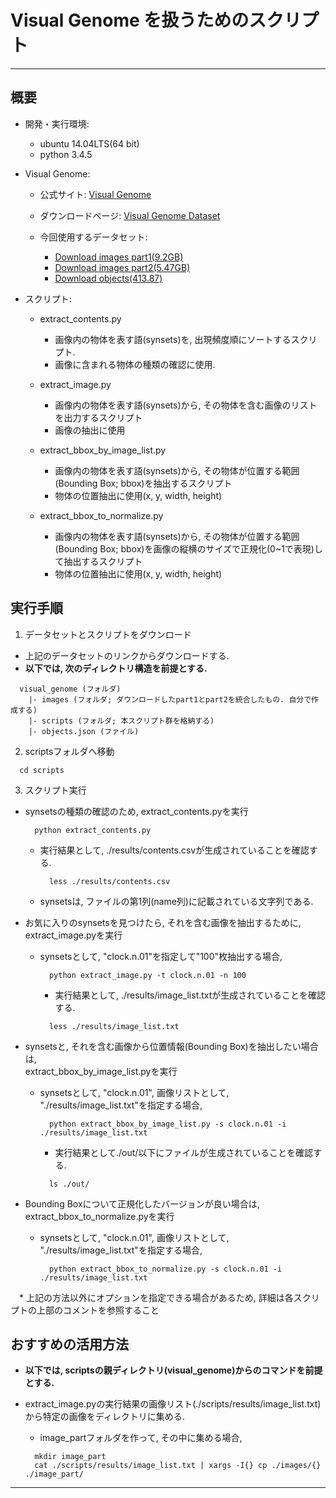 # Visual Genome を扱うためのスクリプト
---

## 概要

 * 開発・実行環境:
   * ubuntu 14.04LTS(64 bit)
   * python 3.4.5


 * Visual Genome:
     * 公式サイト: [Visual Genome](http://visualgenome.org/)
     * ダウンロードページ: [Visual Genome Dataset](http://visualgenome.org/api/v0/api_home.html)

     * 今回使用するデータセット:
       * [Download images part1(9.2GB)](https://cs.stanford.edu/people/rak248/VG_100K_2/images.zip)
       * [Download images part2(5.47GB)](https://cs.stanford.edu/people/rak248/VG_100K_2/images2.zip)
       * [Download objects(413.87)](http://visualgenome.org/static/data/dataset/objects.json.zip)


 * スクリプト:
   * extract_contents.py
     * 画像内の物体を表す語(synsets)を, 出現頻度順にソートするスクリプト.
     * 画像に含まれる物体の種類の確認に使用.  

   * extract_image.py
     * 画像内の物体を表す語(synsets)から, その物体を含む画像のリストを出力するスクリプト
     * 画像の抽出に使用

   * extract_bbox_by_image_list.py
     * 画像内の物体を表す語(synsets)から, その物体が位置する範囲(Bounding Box; bbox)を抽出するスクリプト
     * 物体の位置抽出に使用(x, y, width, height)

   * extract_bbox_to_normalize.py
     * 画像内の物体を表す語(synsets)から, その物体が位置する範囲(Bounding Box; bbox)を画像の縦横のサイズで正規化(0~1で表現)して抽出するスクリプト
     * 物体の位置抽出に使用(x, y, width, height)


## 実行手順

 1. データセットとスクリプトをダウンロード
   * 上記のデータセットのリンクからダウンロードする.
   * **以下では, 次のディレクトリ構造を前提とする.**
   ```
     visual_genome (フォルダ)
       |- images (フォルダ; ダウンロードしたpart1とpart2を統合したもの. 自分で作成する)
       |- scripts (フォルダ; 本スクリプト群を格納する)
       |- objects.json (ファイル)
   ```

 2. scriptsフォルダへ移動
   ```
     cd scripts
   ```

 3. スクリプト実行
   * synsetsの種類の確認のため, extract_contents.pyを実行
     ```
       python extract_contents.py
     ```

     * 実行結果として, ./results/contents.csvが生成されていることを確認する.
       ```
         less ./results/contents.csv
       ```
     * synsetsは, ファイルの第1列(name列)に記載されている文字列である.

   * お気に入りのsynsetsを見つけたら, それを含む画像を抽出するために,  
     extract_image.pyを実行

     * synsetsとして, "clock.n.01"を指定して"100"枚抽出する場合,
       ```
         python extract_image.py -t clock.n.01 -n 100
       ```

       * 実行結果として, ./results/image_list.txtが生成されていることを確認する.
       ```
         less ./results/image_list.txt
       ```

   * synsetsと, それを含む画像から位置情報(Bounding Box)を抽出したい場合は,  
     extract_bbox_by_image_list.pyを実行

     * synsetsとして, "clock.n.01", 画像リストとして, "./results/image_list.txt"を指定する場合,
       ```
         python extract_bbox_by_image_list.py -s clock.n.01 -i ./results/image_list.txt
       ```

       * 実行結果として./out/以下にファイルが生成されていることを確認する.
       ```
         ls ./out/
       ```

   * Bounding Boxについて正規化したバージョンが良い場合は,  
     extract_bbox_to_normalize.pyを実行

     * synsetsとして, "clock.n.01", 画像リストとして, "./results/image_list.txt"を指定する場合,
       ```
         python extract_bbox_to_normalize.py -s clock.n.01 -i ./results/image_list.txt
       ```

　* 上記の方法以外にオプションを指定できる場合があるため, 詳細は各スクリプトの上部のコメントを参照すること


## おすすめの活用方法
 * **以下では, scriptsの親ディレクトリ(visual_genome)からのコマンドを前提とする.**

 * extract_image.pyの実行結果の画像リスト(./scripts/results/image_list.txt)から特定の画像をディレクトリに集める.
   * image_partフォルダを作って, その中に集める場合,
   ```
     mkdir image_part
     cat ./scripts/results/image_list.txt | xargs -I{} cp ./images/{} ./image_part/
   ```

---

